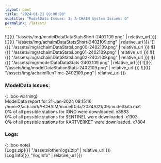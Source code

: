 ```yaml
---
layout: post
title: "2024-01-21 09:00:00"
subtitle: "ModelData Issues: 3; A-CHAIM System Issues: 0"
permalink: /latest/
---
```


![]({{ "/assets/img/modelDataDataStatsShort-2402109.png" | relative_url }})
![]({{ "/assets/img/achaimDataStatsShort-2402109.png" | relative_url }})
![]({{ "/assets/img/achaimDataStatsLong00-2402109.png" | relative_url }})
![]({{ "/assets/img/achaimDataStatsLong01-2402109.png" | relative_url }})
![]({{ "/assets/img/achaimDataStatsLong02-2402109.png" | relative_url }})
![]({{ "/assets/img/modelDataDataStats-2402109.png" | relative_url }})
![]({{ "/assets/img/modelDataStationStats-2402109.png" | relative_url }})
![]({{ "/assets/img/achaimRunTime-2402109.png" | relative_url }})


### ModelData Issues:  
  
{: .box-warning}  
 ModelData report for 21-Jan-2024 09:15:16   
 /home2/achaim1/A-CHAIM/modelData/2024/021/09/modelData.mat   
 0% of all possible stations for IONO were downloaded. x3583   
 0% of all possible stations for SENTINEL were downloaded. x1303   
 0% of all possible stations for KARTVERKET were downloaded. x7804   
  


### Logs:  
  
{: .box-note}  
[Logs.zip]({{ "/assets/other/logs.zip" | relative_url }})  
[Log Info]({{ "/logInfo" | relative_url }})  
